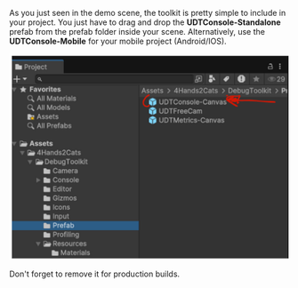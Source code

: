 As you just seen in the demo scene, the toolkit is pretty simple to include in your project. You just have to drag and drop the **UDTConsole-Standalone** prefab from the prefab folder inside your scene. 
Alternatively, use the **UDTConsole-Mobile** for your mobile project (Android/IOS).

![alt text](../assets/UDTCanvas.png)

Don't forget to remove it for production builds. 
